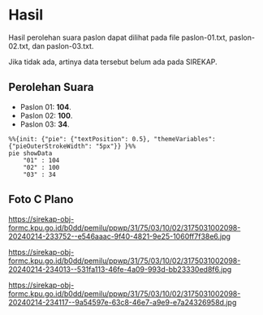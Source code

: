 # Hasil

Hasil perolehan suara paslon dapat dilihat pada file paslon-01.txt, paslon-02.txt, dan paslon-03.txt.

Jika tidak ada, artinya data tersebut belum ada pada SIREKAP.

## Perolehan Suara

 * Paslon 01: **104**.
 * Paslon 02: **100**.
 * Paslon 03: **34**.

```mermaid
%%{init: {"pie": {"textPosition": 0.5}, "themeVariables": {"pieOuterStrokeWidth": "5px"}} }%%
pie showData
    "01" : 104
    "02" : 100
    "03" : 34
```
## Foto C Plano

https://sirekap-obj-formc.kpu.go.id/b0dd/pemilu/ppwp/31/75/03/10/02/3175031002098-20240214-233752--e546aaac-9f40-4821-9e25-1060ff7f38e6.jpg

https://sirekap-obj-formc.kpu.go.id/b0dd/pemilu/ppwp/31/75/03/10/02/3175031002098-20240214-234013--531fa113-46fe-4a09-993d-bb23330ed8f6.jpg

https://sirekap-obj-formc.kpu.go.id/b0dd/pemilu/ppwp/31/75/03/10/02/3175031002098-20240214-234117--9a54597e-63c8-46e7-a9e9-e7a24326958d.jpg
